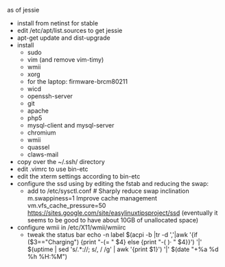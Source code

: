as of jessie

- install from netinst for stable
- edit /etc/apt/list.sources to get jessie
- apt-get update and dist-upgrade
- install
  - sudo
  - vim (and remove vim-timy)
  - wmii
  - xorg
  - for the laptop: firmware-brcm80211
  - wicd
  - openssh-server
  - git
  - apache
  - php5
  - mysql-client and mysql-server
  - chromium
  - wmii
  - quassel
  - claws-mail
- copy over the ~/.ssh/ directory
- edit .vimrc to use bin-etc
- edit the xterm settings according to bin-etc
- configure the ssd using by editing the fstab and reducing the swap:
  - add to /etc/sysctl.conf
        # Sharply reduce swap inclination
        m.swappiness=1
         Improve cache management
         vm.vfs_cache_pressure=50
    https://sites.google.com/site/easylinuxtipsproject/ssd
    (eventually it seems to be good to have about 10GB of unallocated space)
- configure wmii in /etc/X11/wmii/wmiirc
  - tweak the status bar
    echo -n label $(acpi -b |tr -d ','|awk '{if ($3=="Charging") {print "-(= " $4} else {print "-( )· " $4}}') '|' $(uptime | sed 's/.*://; s/, / /g' | awk '{print $1}') '|' $(date "+%a %d %h %H:%M")


